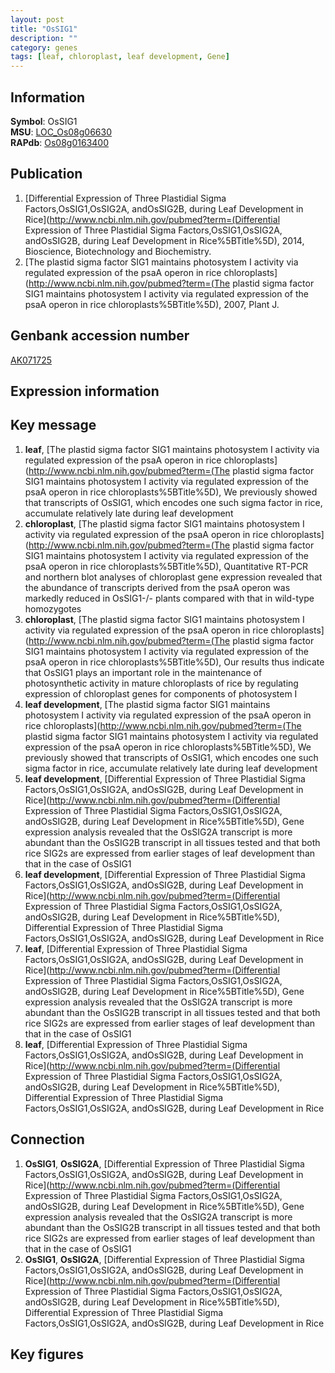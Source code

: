 ```yaml
---
layout: post
title: "OsSIG1"
description: ""
category: genes
tags: [leaf, chloroplast, leaf development, Gene]
---
```


## Information
__Symbol__: OsSIG1  
__MSU__: [LOC_Os08g06630](http://rice.plantbiology.msu.edu/cgi-bin/ORF_infopage.cgi?orf=LOC_Os08g06630)  
__RAPdb__: [Os08g0163400](http://rapdb.dna.affrc.go.jp/viewer/gbrowse_details/irgsp1?name=Os08g0163400)  

## Publication
1. [Differential Expression of Three Plastidial Sigma Factors,OsSIG1,OsSIG2A, andOsSIG2B, during Leaf Development in Rice](http://www.ncbi.nlm.nih.gov/pubmed?term=(Differential Expression of Three Plastidial Sigma Factors,OsSIG1,OsSIG2A, andOsSIG2B, during Leaf Development in Rice%5BTitle%5D), 2014, Bioscience, Biotechnology and Biochemistry.
2. [The plastid sigma factor SIG1 maintains photosystem I activity via regulated expression of the psaA operon in rice chloroplasts](http://www.ncbi.nlm.nih.gov/pubmed?term=(The plastid sigma factor SIG1 maintains photosystem I activity via regulated expression of the psaA operon in rice chloroplasts%5BTitle%5D), 2007, Plant J.

## Genbank accession number
[AK071725](http://www.ncbi.nlm.nih.gov/nuccore/AK071725)

## Expression information

## Key message
1. __leaf__, [The plastid sigma factor SIG1 maintains photosystem I activity via regulated expression of the psaA operon in rice chloroplasts](http://www.ncbi.nlm.nih.gov/pubmed?term=(The plastid sigma factor SIG1 maintains photosystem I activity via regulated expression of the psaA operon in rice chloroplasts%5BTitle%5D),  We previously showed that transcripts of OsSIG1, which encodes one such sigma factor in rice, accumulate relatively late during leaf development
2. __chloroplast__, [The plastid sigma factor SIG1 maintains photosystem I activity via regulated expression of the psaA operon in rice chloroplasts](http://www.ncbi.nlm.nih.gov/pubmed?term=(The plastid sigma factor SIG1 maintains photosystem I activity via regulated expression of the psaA operon in rice chloroplasts%5BTitle%5D),  Quantitative RT-PCR and northern blot analyses of chloroplast gene expression revealed that the abundance of transcripts derived from the psaA operon was markedly reduced in OsSIG1-/- plants compared with that in wild-type homozygotes
3. __chloroplast__, [The plastid sigma factor SIG1 maintains photosystem I activity via regulated expression of the psaA operon in rice chloroplasts](http://www.ncbi.nlm.nih.gov/pubmed?term=(The plastid sigma factor SIG1 maintains photosystem I activity via regulated expression of the psaA operon in rice chloroplasts%5BTitle%5D),  Our results thus indicate that OsSIG1 plays an important role in the maintenance of photosynthetic activity in mature chloroplasts of rice by regulating expression of chloroplast genes for components of photosystem I
4. __leaf development__, [The plastid sigma factor SIG1 maintains photosystem I activity via regulated expression of the psaA operon in rice chloroplasts](http://www.ncbi.nlm.nih.gov/pubmed?term=(The plastid sigma factor SIG1 maintains photosystem I activity via regulated expression of the psaA operon in rice chloroplasts%5BTitle%5D),  We previously showed that transcripts of OsSIG1, which encodes one such sigma factor in rice, accumulate relatively late during leaf development
5. __leaf development__, [Differential Expression of Three Plastidial Sigma Factors,OsSIG1,OsSIG2A, andOsSIG2B, during Leaf Development in Rice](http://www.ncbi.nlm.nih.gov/pubmed?term=(Differential Expression of Three Plastidial Sigma Factors,OsSIG1,OsSIG2A, andOsSIG2B, during Leaf Development in Rice%5BTitle%5D),  Gene expression analysis revealed that the OsSIG2A transcript is more abundant than the OsSIG2B transcript in all tissues tested and that both rice SIG2s are expressed from earlier stages of leaf development than that in the case of OsSIG1
6. __leaf development__, [Differential Expression of Three Plastidial Sigma Factors,OsSIG1,OsSIG2A, andOsSIG2B, during Leaf Development in Rice](http://www.ncbi.nlm.nih.gov/pubmed?term=(Differential Expression of Three Plastidial Sigma Factors,OsSIG1,OsSIG2A, andOsSIG2B, during Leaf Development in Rice%5BTitle%5D), Differential Expression of Three Plastidial Sigma Factors,OsSIG1,OsSIG2A, andOsSIG2B, during Leaf Development in Rice
7. __leaf__, [Differential Expression of Three Plastidial Sigma Factors,OsSIG1,OsSIG2A, andOsSIG2B, during Leaf Development in Rice](http://www.ncbi.nlm.nih.gov/pubmed?term=(Differential Expression of Three Plastidial Sigma Factors,OsSIG1,OsSIG2A, andOsSIG2B, during Leaf Development in Rice%5BTitle%5D),  Gene expression analysis revealed that the OsSIG2A transcript is more abundant than the OsSIG2B transcript in all tissues tested and that both rice SIG2s are expressed from earlier stages of leaf development than that in the case of OsSIG1
8. __leaf__, [Differential Expression of Three Plastidial Sigma Factors,OsSIG1,OsSIG2A, andOsSIG2B, during Leaf Development in Rice](http://www.ncbi.nlm.nih.gov/pubmed?term=(Differential Expression of Three Plastidial Sigma Factors,OsSIG1,OsSIG2A, andOsSIG2B, during Leaf Development in Rice%5BTitle%5D), Differential Expression of Three Plastidial Sigma Factors,OsSIG1,OsSIG2A, andOsSIG2B, during Leaf Development in Rice

## Connection
1. __OsSIG1__, __OsSIG2A__, [Differential Expression of Three Plastidial Sigma Factors,OsSIG1,OsSIG2A, andOsSIG2B, during Leaf Development in Rice](http://www.ncbi.nlm.nih.gov/pubmed?term=(Differential Expression of Three Plastidial Sigma Factors,OsSIG1,OsSIG2A, andOsSIG2B, during Leaf Development in Rice%5BTitle%5D),  Gene expression analysis revealed that the OsSIG2A transcript is more abundant than the OsSIG2B transcript in all tissues tested and that both rice SIG2s are expressed from earlier stages of leaf development than that in the case of OsSIG1
2. __OsSIG1__, __OsSIG2A__, [Differential Expression of Three Plastidial Sigma Factors,OsSIG1,OsSIG2A, andOsSIG2B, during Leaf Development in Rice](http://www.ncbi.nlm.nih.gov/pubmed?term=(Differential Expression of Three Plastidial Sigma Factors,OsSIG1,OsSIG2A, andOsSIG2B, during Leaf Development in Rice%5BTitle%5D), Differential Expression of Three Plastidial Sigma Factors,OsSIG1,OsSIG2A, andOsSIG2B, during Leaf Development in Rice

## Key figures


